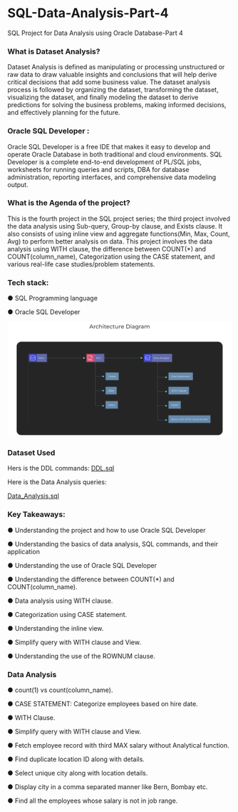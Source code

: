 # SQL-Data-Analysis-Part-4
SQL Project for Data Analysis using Oracle Database-Part 4

### What is Dataset Analysis? 
Dataset Analysis is defined as manipulating or processing unstructured or raw data to draw valuable insights and conclusions that will help derive critical decisions that add some business value. The dataset analysis process is followed by organizing the dataset, transforming the dataset, visualizing the dataset, and finally modeling the dataset to derive predictions for solving the business problems, making informed decisions, and effectively planning for the future.

### Oracle SQL Developer :
Oracle SQL Developer is a free IDE that makes it easy to develop and operate Oracle Database in both traditional and cloud environments. SQL Developer is a complete end-to-end development of PL/SQL jobs, worksheets for running queries and scripts,  DBA  for database administration, reporting interfaces, and comprehensive data modeling output.

### What is the Agenda of the project? 
This is the fourth project in the SQL project series; the third project involved the data analysis using Sub-query, Group-by clause, and Exists clause. It also consists of using inline view and aggregate functions(Min, Max, Count, Avg) to perform better analysis on data. This project involves the data analysis using WITH clause, the difference between COUNT(*) and COUNT(column_name), Categorization using the CASE statement, and various real-life case studies/problem statements.

### Tech stack:  

● SQL Programming language

● Oracle SQL Developer

![Screenshot of a comment on a GitHub issue showing an image, added in the Markdown, of an Octocat smiling and raising a tentacle.](Architecture.png)


### Dataset Used

Hers is the DDL commands: [DDL.sql](https://github.com/Raghuraj-DataEngineer/SQL-Data-Analysis-Part-4/blob/main/DDL.sql)

Here is the Data Analysis queries:

[Data_Analysis.sql](https://github.com/Raghuraj-DataEngineer/SQL-Data-Analysis-Part-4/blob/main/Data_Analysis.sql)

### Key Takeaways:

● Understanding the project and how to use Oracle SQL Developer

● Understanding the basics of data analysis, SQL commands, and their application

● Understanding the use of Oracle SQL Developer

● Understanding the difference between COUNT(*) and COUNT(column_name).

● Data analysis using WITH clause.

● Categorization using CASE statement.

● Understanding the inline view.

● Simplify query with WITH clause and View. 

● Understanding the use of the ROWNUM clause.

### Data Analysis

● count(1) vs count(column_name).

● CASE STATEMENT: Categorize employees based on hire date.

● WITH Clause.

● Simplify query with WITH clause and View.

● Fetch employee record with third MAX salary without Analytical 	function.

● Find duplicate location ID along with details.

● Select unique city along with location details.

● Display city in a comma separated manner like Bern, Bombay etc.

● Find all the employees whose salary is not in job range.

